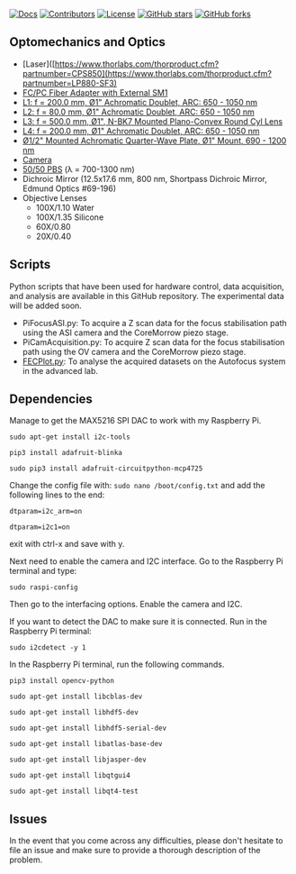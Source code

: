 [![Docs](https://img.shields.io/badge/documentation-link-blueviolet)](https://github.com/AmirSTORMic/piFocus/blob/main/PiFocusDraft.md)
[![Contributors](https://img.shields.io/github/contributors-anon/AmirSTORMic/PiFocus)](https://github.com/AmirSTORMic/PiFocus/graphs/contributors)
[![License](https://img.shields.io/github/license/AmirSTORMic/PiFocus?color=Green)](https://github.com/AmirSTORMic/PiFocus/blob/main/LICENSE.md)
[![GitHub stars](https://img.shields.io/github/stars/AmirSTORMic/PiFocus?style=social)](https://github.com/AmirSTORMic/PiFocus/)
[![GitHub forks](https://img.shields.io/github/forks/AmirSTORMic/PiFocus?style=social)](https://github.com/AmirSTORMic/PiFocus/)

## Optomechanics and Optics
  * [Laser]([https://www.thorlabs.com/thorproduct.cfm?partnumber=CPS850](https://www.thorlabs.com/thorproduct.cfm?partnumber=LP880-SF3)
  * [FC/PC Fiber Adapter with External SM1](https://www.thorlabs.com/thorproduct.cfm?partnumber=SM1FC)
  * [L1: f = 200.0 mm, Ø1" Achromatic Doublet, ARC: 650 - 1050 nm](https://www.thorlabs.com/thorproduct.cfm?partnumber=AC254-200-B)
  * [L2: f = 80.0 mm, Ø1" Achromatic Doublet, ARC: 650 - 1050 nm](https://www.thorlabs.com/thorproduct.cfm?partnumber=AC254-080-B)
  * [L3: f = 500.0 mm, Ø1", N-BK7 Mounted Plano-Convex Round Cyl Lens](https://www.thorlabs.com/thorproduct.cfm?partnumber=LJ1144RM)
  * [L4: f = 200.0 mm, Ø1" Achromatic Doublet, ARC: 650 - 1050 nm](https://www.thorlabs.com/thorproduct.cfm?partnumber=AC254-200-B)
  * [Ø1/2" Mounted Achromatic Quarter-Wave Plate, Ø1" Mount, 690 - 1200 nm](https://www.thorlabs.com/thorproduct.cfm?partnumber=AQWP05M-980)
  * [Camera](https://www.raspberrypi.com/products/raspberry-pi-high-quality-camera/)
  * [50/50 PBS](https://www.thorlabs.com/thorproduct.cfm?partnumber=CCM1-PBS255/M) (λ = 700-1300 nm)
  * Dichroic Mirror (12.5x17.6 mm, 800 nm, Shortpass Dichroic Mirror,	Edmund Optics	#69-196)
  * Objective Lenses
    - 100X/1.10 Water
    - 100X/1.35 Silicone
    - 60X/0.80
    - 20X/0.40 

## Scripts
Python scripts that have been used for hardware control, data acquisition, and analysis are available in this GitHub repository. The experimental data will be added soon.
  * PiFocusASI.py: To acquire a Z scan data for the focus stabilisation path using the ASI camera and the CoreMorrow piezo stage. 
  * PiCamAcquisition.py: To acquire Z scan data for the focus stabilisation path using the OV camera and the CoreMorrow piezo stage.
  * [FECPlot.py](https://github.com/AmirSTORMic/PiFocus/master/FECPlot.py): To analyse the acquired datasets on the Autofocus system in the advanced lab. 

## Dependencies
Manage to get the MAX5216 SPI DAC to work with my Raspberry Pi.

`sudo apt-get install i2c-tools`

`pip3 install adafruit-blinka`

`sudo pip3 install adafruit-circuitpython-mcp4725`

Change the config file with: `sudo nano /boot/config.txt` and add the following lines to the end:

`dtparam=i2c_arm=on`

`dtparam=i2c1=on`

exit with ctrl-x and save with y.

Next need to enable the camera and I2C interface. Go to the Raspberry Pi terminal and type:

`sudo raspi-config` 

Then go to the interfacing options. Enable the camera and I2C.

If you want to detect the DAC to make sure it is connected. Run in the Raspberry Pi terminal:

`sudo i2cdetect -y 1`

In the Raspberry Pi terminal, run the following commands. 

`pip3 install opencv-python`


`sudo apt-get install libcblas-dev`


`sudo apt-get install libhdf5-dev`


`sudo apt-get install libhdf5-serial-dev`


`sudo apt-get install libatlas-base-dev`


`sudo apt-get install libjasper-dev`


`sudo apt-get install libqtgui4`


`sudo apt-get install libqt4-test`

## Issues
In the event that you come across any difficulties, please don't hesitate to file an issue and make sure to provide a thorough description of the problem.
